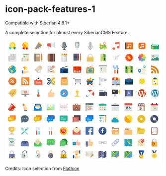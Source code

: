 # icon-pack-features-1

Compatible with Siberian 4.6.1+

A complete selection for almost every SiberianCMS Feature.

![icons1](resources/docs/icons1.png)
![icons2](resources/docs/icons2.png)

Credits: Icon selection from [FlatIcon](www.flaticon.com)